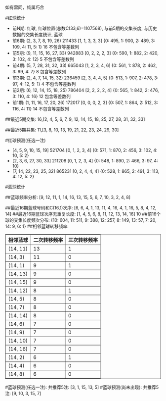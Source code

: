 <!-- 
.. title: 双色球2016113期(2016-09-27)数据分析报告
.. slug: slott-2016113-2016-09-27-report
.. date: 2016-09-28 08:00:00 UTC+08:00
.. tags: Lottery
.. link: 
.. description: 
.. type: text
-->

如有雷同，纯属巧合

<!-- TEASER_END-->

#红球统计

- 前N期: 红球, 红球位置(总数C(33,6)=1107568), 与前5期的交集长度, 与历史数据的交集长度统计, 蓝球
- 前6期: (2, 3, 7, 8, 19, 26) 211433 [1, 1, 3, 3, 3] {0: 495, 1: 900, 2: 489, 3: 109, 4: 11, 5: 1} 16 不包含等差数列
- 前5期: (9, 11, 15, 16, 27, 33) 942883 [0, 2, 2, 2, 3] {0: 590, 1: 882, 2: 420, 3: 102, 4: 12} 5 不包含等差数列
- 前4期: (5, 7, 28, 31, 32, 33) 665043 [1, 2, 3, 4, 6] {0: 561, 1: 878, 2: 462, 3: 99, 4: 7} 8 包含等差数列
- 前3期: (2, 4, 7, 14, 15, 32) 236459 [2, 3, 4, 4, 5] {0: 513, 1: 907, 2: 478, 3: 97, 4: 12, 5: 1} 4 不包含等差数列
- 前2期: (6, 12, 14, 15, 18, 25) 786404 [2, 2, 2, 2, 4] {0: 565, 1: 842, 2: 476, 3: 110, 4: 16} 12 包含等差数列
- 前1期: (1, 11, 16, 17, 20, 26) 172017 [0, 0, 0, 2, 3] {0: 507, 1: 864, 2: 512, 3: 116, 4: 11} 14 不包含等差数列

##最近5期交集:
16,[2, 4, 5, 6, 7, 9, 12, 14, 15, 18, 25, 27, 28, 31, 32, 33]

##最近5期并集:
11,[3, 8, 10, 13, 19, 21, 22, 23, 24, 29, 30]

#红球预测(任选一注)

- [4, 5, 9, 10, 15, 19] 521704 [0, 1, 2, 3, 4] {0: 571, 1: 870, 2: 456, 3: 102, 4: 10, 5: 2}
- [2, 3, 6, 27, 30, 33] 211208 [0, 1, 2, 3, 4] {0: 548, 1: 890, 2: 466, 3: 97, 4: 10}
- [7, 14, 22, 23, 25, 32] 865231 [0, 2, 4, 4, 4] {0: 528, 1: 865, 2: 491, 3: 113, 4: 12, 5: 2}

#蓝球统计

##蓝球频率分析:
[9, 12, 11, 1, 14, 16, 13, 15, 5, 6, 7, 10, 3, 2, 4, 8]

##最近16期蓝球号码和C(16,1)次序:
 [6, 6, 4, 1, 13, 11, 4, 16, 4, 1, 16, 5, 8, 4, 12, 14]
##最近16期蓝球次序无重复长度:
 [1, 4, 5, 6, 8, 11, 12, 13, 14, 16] 10
##前16个球的交集长度频次分布:
{10: 604, 11: 511, 9: 388, 12: 257, 8: 149, 13: 57, 7: 20, 14: 9, 6: 1}
##相邻蓝球转移频率:
 <table border="1" class="table table-striped dataframe">
  <thead>
    <tr style="text-align: right;">
      <th>相邻蓝球</th>
      <th>二次转移频率</th>
      <th>三次转移频率</th>
    </tr>
  </thead>
  <tbody>
    <tr>
      <td>(14, 11)</td>
      <td>13</td>
      <td>1</td>
    </tr>
    <tr>
      <td>(14, 3)</td>
      <td>11</td>
      <td>0</td>
    </tr>
    <tr>
      <td>(14, 1)</td>
      <td>9</td>
      <td>1</td>
    </tr>
    <tr>
      <td>(14, 13)</td>
      <td>9</td>
      <td>0</td>
    </tr>
    <tr>
      <td>(14, 15)</td>
      <td>9</td>
      <td>0</td>
    </tr>
    <tr>
      <td>(14, 12)</td>
      <td>8</td>
      <td>1</td>
    </tr>
    <tr>
      <td>(14, 5)</td>
      <td>8</td>
      <td>0</td>
    </tr>
    <tr>
      <td>(14, 7)</td>
      <td>8</td>
      <td>0</td>
    </tr>
    <tr>
      <td>(14, 14)</td>
      <td>8</td>
      <td>0</td>
    </tr>
    <tr>
      <td>(14, 6)</td>
      <td>7</td>
      <td>0</td>
    </tr>
    <tr>
      <td>(14, 9)</td>
      <td>7</td>
      <td>0</td>
    </tr>
    <tr>
      <td>(14, 10)</td>
      <td>7</td>
      <td>0</td>
    </tr>
    <tr>
      <td>(14, 16)</td>
      <td>7</td>
      <td>0</td>
    </tr>
    <tr>
      <td>(14, 2)</td>
      <td>6</td>
      <td>1</td>
    </tr>
    <tr>
      <td>(14, 4)</td>
      <td>6</td>
      <td>0</td>
    </tr>
    <tr>
      <td>(14, 8)</td>
      <td>6</td>
      <td>0</td>
    </tr>
  </tbody>
</table>
#蓝球预测(任选一注):
共推荐5注: [3, 1, 15, 13, 5]
#蓝球预测(尚未出现):
共推荐5注: [9, 10, 3, 15, 7]

